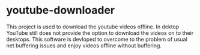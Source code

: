 # youtube-downloader
This project is used to download the youtube videos offline. In dektop YouTube still does not provide the option to download the videos on to their
desktops. This software is devloped to overcome to the problem of usual net buffering issues and enjoy videos offline without buffering.
